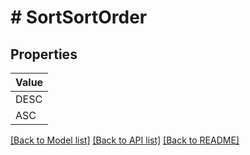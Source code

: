 # # SortSortOrder


## Properties 



| Value |
------------ | 
DESC|&quot;DESC&quot;
ASC|&quot;ASC&quot;

[[Back to Model list]](../../README.md#models) [[Back to API list]](../../README.md#endpoints) [[Back to README]](../../README.md)

